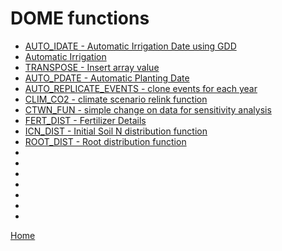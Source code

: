 # DOME functions

* [AUTO_IDATE - Automatic Irrigation Date using GDD](DOME_AUTO_IDATE.md)
* [Automatic Irrigation](DOME_AUTO_IRRIGATION.md)
* [TRANSPOSE - Insert array value](DOME_TRANSPOSE.md)
* [AUTO_PDATE - Automatic Planting Date](DOME_AUTO_PDATE.md)
* [AUTO_REPLICATE_EVENTS - clone events for each year](DOME_AUTO_REPLICATE_EVENTS.md)
* [CLIM_CO2 - climate scenario relink function](DOME_CLIM_CO2.md)
* [CTWN_FUN - simple change on data for sensitivity analysis](DOME_CTWN_FUN.md)
* [FERT_DIST - Fertilizer Details](DOME_FERT_DIST.md)
* [ICN_DIST - Initial Soil N distribution function](DOME_ICN_DIST.md)
* [ROOT_DIST - Root distribution function ](DOME_ROOT_DIST.md)
* []()
* []()
* []()
* []()
* []()
* []()
* []()

<!-- AUTO_PDATE+-+Automatic+Planting+Date.doc                                                 
AUTO_REPLICATE_EVENTS+Function.doc                                                       
CLIM_CO2()+-+climate+scenario+relink+function.doc                                        
CTWN_FUN()+-+simple+change+on+data+for+sensitivity+analysis.doc                          
FERT_DIST+-+Fertilizer+Details.doc                                                       
ICN_DIST+-+Initial+Soil+N+distribution+function.doc                                      
InitSW_dist+-+Initial+Soil+water+distribution.doc                                        
LYRSET+-+Soil+layer+splitting+function.doc                                               
MULTIPLY+function.doc                                                                    
NEW_EVENT+Function+(with+CREATE+command).doc                                             
OFFSET,+OFFSET_DATE+and+DATE_OFFSET+functions.doc                                        
OM_DIST+-+Organic+matter+application+details.doc                                         
PADDY+Function.doc                                                                       
PCTAWC+-+Percent+available+water.doc                                                     
PTCALC+-+Calculating+soil+parameters+based+on+given+soil+data.doc                        
SHIFT_EVENTS+-+recalculates+management+event+dates+based+on+planting+date+offset.doc     
STABLEC+-+Stable+C+fraction+distribution+in+soil+layers.doc                              
TAVAMP+-+Temperature+average+annual+and+amplitude.doc -->



[Home](index.md)
